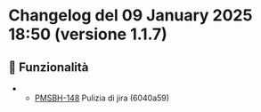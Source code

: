 # Changelog del 09 January 2025 18:50 (versione 1.1.7)

## 🎉 Funzionalità
- - [PMSBH-148](https://jira.example.com/browse/PMSBH-148) Pulizia di jira (6040a59)

